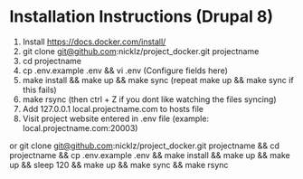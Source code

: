 # Installation Instructions (Drupal 8) 

1. Install https://docs.docker.com/install/
2. git clone git@github.com:nicklz/project_docker.git projectname
3. cd projectname
4. cp .env.example .env && vi .env (Configure fields here)
5. make install && make up && make sync (repeat make up && make sync if this fails)
6. make rsync (then ctrl + Z if you dont like watching the files syncing)
7. Add 127.0.0.1 local.projectname.com to hosts file
8. Visit project website entered in .env file (example: local.projectname.com:20003)

or git clone git@github.com:nicklz/project_docker.git projectname && cd projectname && cp .env.example .env && make install && make up && make up && sleep 120 && make up && make sync && make rsync

